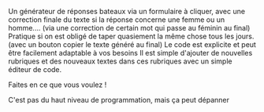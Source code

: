 Un générateur de réponses bateaux via un formulaire à cliquer, avec une correction finale du texte si la réponse concerne une femme ou un homme.... (via une correction de certain mot qui passe au féminin au final)
Pratique si on est obligé de taper quasiement la même chose tous les jours. (avec un bouton copier le texte généré au final)
Le code est explicite et peut être facilement adaptable à vos besoins
Il est simple d'ajouter de nouvelles rubriques et des nouveaux textes dans ces rubriques avec un simple éditeur de code.

Faites en ce que vous voulez !

C'est pas du haut niveau de programmation, mais ça peut dépanner
